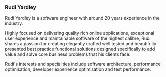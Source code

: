 ### Rudi Yardley

Rudi Yardley is a software engineer with around 20 years experience in the industry.

Highly focused on delivering quality rich online applications, exceptional user experience and maintainable software of the highest calibre, Rudi shares a passion for creating elegantly crafted well tested and beautifully presented best practice functional solutions designed specifically to add value and solve core business problems that his clients face.

Rudi's interests and specialities include software architecture, performance optimisation, developer experience optimisation and test performance. 
